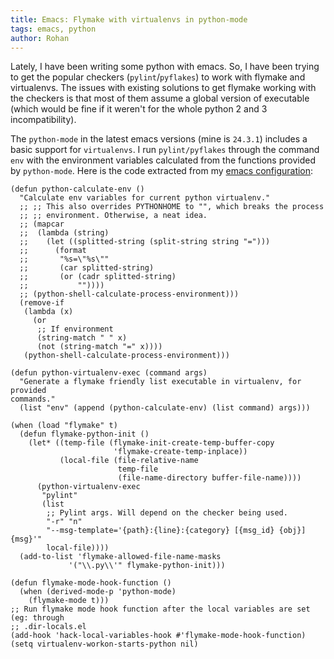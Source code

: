 ```yaml
---
title: Emacs: Flymake with virtualenvs in python-mode
tags: emacs, python
author: Rohan
---
```


Lately, I have been writing some python with emacs. So, I have been trying to
get the popular checkers (`pylint`/`pyflakes`) to work with flymake and
virtualenvs. The issues with existing solutions to get flymake working with the
checkers is that most of them assume a global version of executable (which would
be fine if it weren't for the whole python 2 and 3 incompatibility).

The `python-mode` in the latest emacs versions (mine is `24.3.1`) includes a
basic support for `virtualenvs`. I run `pylint/pyflakes` through the command
`env` with the environment variables calculated from the functions provided by
`python-mode`. Here is the code extracted from my
[emacs configuration](https://github.com/crodjer/configs/blob/master/.emacs):

```elisp
(defun python-calculate-env ()
  "Calculate env variables for current python virtualenv."
  ;; ;; This also overrides PYTHONHOME to "", which breaks the process
  ;; ;; environment. Otherwise, a neat idea.
  ;; (mapcar
  ;;  (lambda (string)
  ;;    (let ((splitted-string (split-string string "=")))
  ;;      (format
  ;;       "%s=\"%s\""
  ;;       (car splitted-string)
  ;;       (or (cadr splitted-string)
  ;;           ""))))
  ;; (python-shell-calculate-process-environment)))
  (remove-if
   (lambda (x)
     (or
      ;; If environment
      (string-match " " x)
      (not (string-match "=" x))))
   (python-shell-calculate-process-environment)))

(defun python-virtualenv-exec (command args)
  "Generate a flymake friendly list executable in virtualenv, for provided
commands."
  (list "env" (append (python-calculate-env) (list command) args)))

(when (load "flymake" t)
  (defun flymake-python-init ()
    (let* ((temp-file (flymake-init-create-temp-buffer-copy
                       'flymake-create-temp-inplace))
           (local-file (file-relative-name
                        temp-file
                        (file-name-directory buffer-file-name))))
      (python-virtualenv-exec
       "pylint"
       (list
        ;; Pylint args. Will depend on the checker being used.
        "-r" "n"
        "--msg-template='{path}:{line}:{category} [{msg_id} {obj}] {msg}'"
        local-file))))
  (add-to-list 'flymake-allowed-file-name-masks
             '("\\.py\\'" flymake-python-init)))

(defun flymake-mode-hook-function ()
  (when (derived-mode-p 'python-mode)
    (flymake-mode t)))
;; Run flymake mode hook function after the local variables are set (eg: through
;; .dir-locals.el
(add-hook 'hack-local-variables-hook #'flymake-mode-hook-function)
(setq virtualenv-workon-starts-python nil)
```

